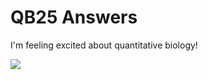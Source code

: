 # QB25 Answers

I'm feeling excited about quantitative biology!

![](https://bioart.niaid.nih.gov/api/bioarts/653/files/671656)
